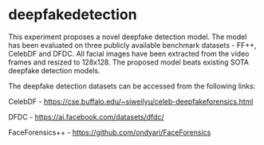 # deepfakedetection
This experiment proposes a novel deepfake detection model.
The model has been evaluated on three publicly available benchmark datasets - FF++, CelebDF and DFDC.
All facial images have been extracted from the video frames and resized to 128x128.
The proposed model beats existing SOTA deepfake detection models.

The deepfake detection datasets can be accessed from the following links:

CelebDF - https://cse.buffalo.edu/~siweilyu/celeb-deepfakeforensics.html 

DFDC - https://ai.facebook.com/datasets/dfdc/ 

FaceForensics++ - https://github.com/ondyari/FaceForensics 

